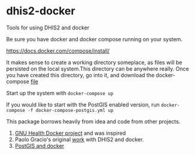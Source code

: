 # dhis2-docker
Tools for using DHIS2 and docker

Be sure you have docker and docker compose running on your system. 

https://docs.docker.com/compose/install/

It makes sense to create a working directory someplace, as files will be persisted on the local system.This directory
can be anywhere really. Once you have created this directory, go into it, and download the docker-compose  [file](https://raw.githubusercontent.com/jason-p-pickering/dhis2-docker/master/docker-compose.yml)

Start up the system with `docker-compose up`

If you would like to start with the PostGIS enabled version, run `docker-compose -f docker-compose-postgis.yml up`

This package borrows heavily from idea and code from other projects. 

1) [GNU Health Docker project](https://github.com/mbehrle/docker-gnuhealth-demo) and was inspired
2)  Paolo Gracio's original [work](https://github.com/pgracio/dhis2-docker) with DHIS2 and docker.
3) [PostGIS and docker](https://github.com/appropriate/docker-postgis) 
